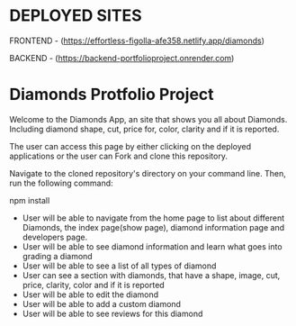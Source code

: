 # DEPLOYED SITES

FRONTEND - (https://effortless-figolla-afe358.netlify.app/diamonds)

BACKEND - (https://backend-portfolioproject.onrender.com)

# Diamonds Protfolio Project

Welcome to the Diamonds App, an site that shows you all about Diamonds. Including diamond shape, cut, price for, color, clarity and if it is reported.

The user can access this page by either clicking on the deployed applications or the user can
Fork and clone this repository.

Navigate to the cloned repository's directory on your command line. Then, run the following command:

npm install

- User will be able to navigate from the home page to list about different Diamonds, the index page(show page), diamond information page and developers page.
- User will be able to see diamond information and learn what goes into grading a diamond
- User will be able to see a list of all types of diamond
- User can see a section with diamonds, that have a shape, image, cut, price, clarity, color and if it is reported
- User will be able to edit the diamond
- User will be able to add a custom diamond
- User will be able to see reviews for this diamond
